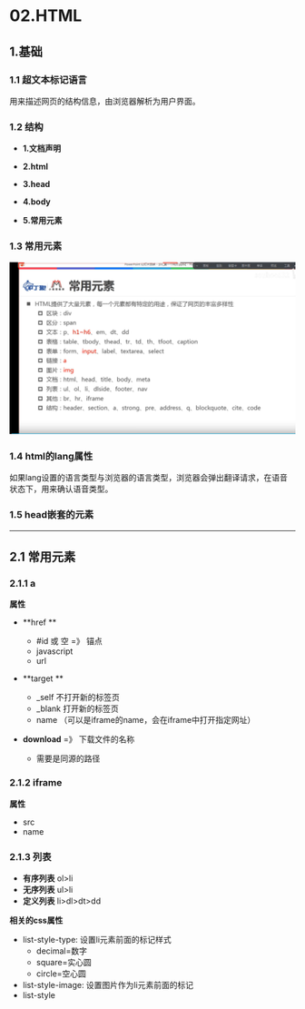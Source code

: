 # 02.HTML

## 1.基础

### 1.1 超文本标记语言

用来描述网页的结构信息，由浏览器解析为用户界面。

### 1.2 结构

- **1.文档声明  <!doctype html>**

- **2.html** 

- **3.head**

- **4.body**
- **5.常用元素** 

### 1.3 常用元素

![Snipaste_2021-07-04_20-30-46.png](./imgs/Snipaste_2021-07-04_20-30-46.png)

### 1.4 html的lang属性

如果lang设置的语言类型与浏览器的语言类型，浏览器会弹出翻译请求，在语音状态下，用来确认语音类型。

### 1.5 head嵌套的元素

------

## 2.1 常用元素

### 2.1.1 a 

**属性**

- **href  **
  - #id 或 空   =》 锚点
  - javascript
  - url

- **target  **
  - _self  不打开新的标签页
  - _blank  打开新的标签页
  - name  （可以是iframe的name，会在iframe中打开指定网址）
- **download** =》 下载文件的名称
  - 需要是同源的路径

### 2.1.2 iframe

**属性**

- src
- name

### 2.1.3 列表

- **有序列表**    ol>li
- **无序列表**    ul>li
- **定义列表**    li>dl>dt>dd

**相关的css属性**

- list-style-type:  设置li元素前面的标记样式
  - decimal=数字
  - square=实心圆
  - circle=空心圆
- list-style-image:  设置图片作为li元素前面的标记
- list-style






